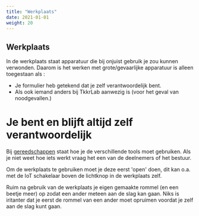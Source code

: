 ```yaml
---
title: "Werkplaats"
date: 2021-01-01
weight: 20
---
```


## Werkplaats ##

In de werkplaats staat apparatuur die bij onjuist gebruik je zou kunnen verwonden. Daarom is het werken met grote/gevaarlijke apparatuur is alleen toegestaan als :

- Je formulier heb getekend dat je zelf verantwoordelijk bent.
- Als ook iemand anders bij TkkrLab aanwezig is (voor het geval van noodgevallen.)

# Je bent en blijft altijd zelf verantwoordelijk #

Bij [gereedschappen](/gereedschappen) staat hoe je de verschillende tools moet gebruiken. Als je niet weet hoe iets werkt vraag het een van de deelnemers of het bestuur.

Om de werkplaats te gebruiken moet je deze eerst 'open' doen, dit kan o.a. met de IoT schakelaar boven de lichtknop in de werkplaats zelf.

Ruim na gebruik van de werkplaats je eigen gemaakte rommel (en een beetje meer) op zodat een ander meteen aan de slag kan gaan. Niks is iritanter dat je eerst de rommel van een ander moet opruimen voordat je zelf aan de slag kunt gaan.